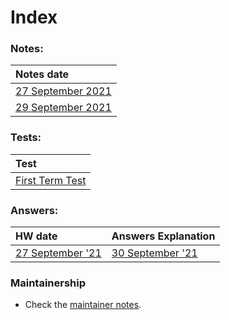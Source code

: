# Index #

### Notes: ###

| Notes date|
| :------------------- | 
| [27 September 2021](/notes/27Sep.md) |
| [29 September 2021](/notes/29Sep.md)

### Tests: ###

| Test                 |
| :------------------- | 
| [First Term Test](/tests/FTT.md) |

### Answers: ###

| HW date                 | Answers Explanation |
| :------------------- | :------------------- | 
| [27 September '21](/answers/27Sep.md) | [30 September '21](/answers/exp-27Sep.md)



### Maintainership ###
- Check the [maintainer notes](/MAINTAINERS.md).